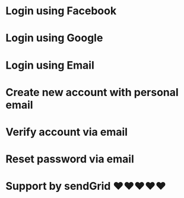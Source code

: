 # Login using Facebook

# Login using Google

# Login using Email

# Create new account with personal email

# Verify account via email

# Reset password via email

# Support by sendGrid ❤❤❤❤❤
